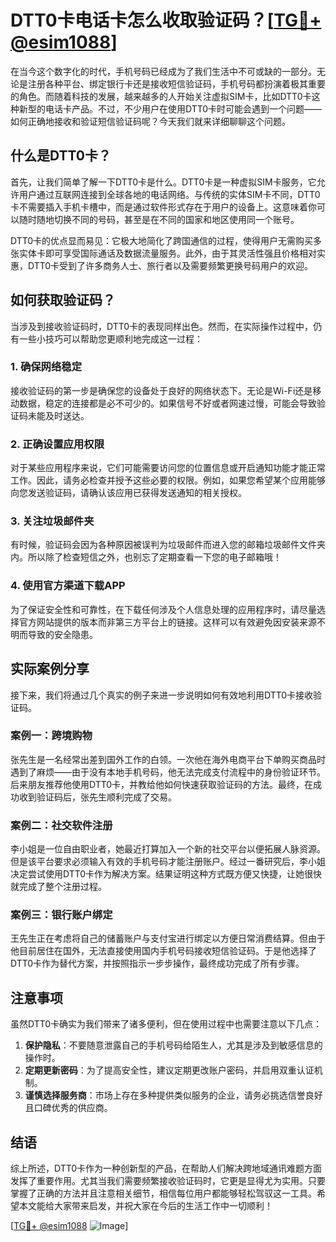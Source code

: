 # DTT0卡电话卡怎么收取验证码？[[TG💪+ @esim1088](https://t.me/s/esim1088)]

在当今这个数字化的时代，手机号码已经成为了我们生活中不可或缺的一部分。无论是注册各种平台、绑定银行卡还是接收短信验证码，手机号码都扮演着极其重要的角色。而随着科技的发展，越来越多的人开始关注虚拟SIM卡，比如DTT0卡这种新型的电话卡产品。不过，不少用户在使用DTT0卡时可能会遇到一个问题——如何正确地接收和验证短信验证码呢？今天我们就来详细聊聊这个问题。

## 什么是DTT0卡？

首先，让我们简单了解一下DTT0卡是什么。DTT0卡是一种虚拟SIM卡服务，它允许用户通过互联网连接到全球各地的电话网络。与传统的实体SIM卡不同，DTT0卡不需要插入手机卡槽中，而是通过软件形式存在于用户的设备上。这意味着你可以随时随地切换不同的号码，甚至是在不同的国家和地区使用同一个账号。

DTT0卡的优点显而易见：它极大地简化了跨国通信的过程，使得用户无需购买多张实体卡即可享受国际通话及数据流量服务。此外，由于其灵活性强且价格相对实惠，DTT0卡受到了许多商务人士、旅行者以及需要频繁更换号码用户的欢迎。

## 如何获取验证码？

当涉及到接收验证码时，DTT0卡的表现同样出色。然而，在实际操作过程中，仍有一些小技巧可以帮助您更顺利地完成这一过程：

### 1. 确保网络稳定
接收验证码的第一步是确保您的设备处于良好的网络状态下。无论是Wi-Fi还是移动数据，稳定的连接都是必不可少的。如果信号不好或者网速过慢，可能会导致验证码未能及时送达。

### 2. 正确设置应用权限
对于某些应用程序来说，它们可能需要访问您的位置信息或开启通知功能才能正常工作。因此，请务必检查并授予这些必要的权限。例如，如果您希望某个应用能够向您发送验证码，请确认该应用已获得发送通知的相关授权。

### 3. 关注垃圾邮件夹
有时候，验证码会因为各种原因被误判为垃圾邮件而进入您的邮箱垃圾邮件文件夹内。所以除了检查短信之外，也别忘了定期查看一下您的电子邮箱哦！

### 4. 使用官方渠道下载APP
为了保证安全性和可靠性，在下载任何涉及个人信息处理的应用程序时，请尽量选择官方网站提供的版本而非第三方平台上的链接。这样可以有效避免因安装来源不明而导致的安全隐患。

## 实际案例分享

接下来，我们将通过几个真实的例子来进一步说明如何有效地利用DTT0卡接收验证码。

### 案例一：跨境购物
张先生是一名经常出差到国外工作的白领。一次他在海外电商平台下单购买商品时遇到了麻烦——由于没有本地手机号码，他无法完成支付流程中的身份验证环节。后来朋友推荐他使用DTT0卡，并教给他如何快速获取验证码的方法。最终，在成功收到验证码后，张先生顺利完成了交易。

### 案例二：社交软件注册
李小姐是一位自由职业者，她最近打算加入一个新的社交平台以便拓展人脉资源。但是该平台要求必须输入有效的手机号码才能注册账户。经过一番研究后，李小姐决定尝试使用DTT0卡作为解决方案。结果证明这种方式既方便又快捷，让她很快就完成了整个注册过程。

### 案例三：银行账户绑定
王先生正在考虑将自己的储蓄账户与支付宝进行绑定以方便日常消费结算。但由于他目前居住在国外，无法直接使用国内手机号码接收短信验证码。于是他选择了DTT0卡作为替代方案，并按照指示一步步操作，最终成功完成了所有步骤。

## 注意事项

虽然DTT0卡确实为我们带来了诸多便利，但在使用过程中也需要注意以下几点：

1. **保护隐私**：不要随意泄露自己的手机号码给陌生人，尤其是涉及到敏感信息的操作时。
2. **定期更新密码**：为了提高安全性，建议定期更改账户密码，并启用双重认证机制。
3. **谨慎选择服务商**：市场上存在多种提供类似服务的企业，请务必挑选信誉良好且口碑优秀的供应商。

## 结语

综上所述，DTT0卡作为一种创新型的产品，在帮助人们解决跨地域通讯难题方面发挥了重要作用。尤其当我们需要频繁接收验证码时，它更是显得尤为实用。只要掌握了正确的方法并且注意相关细节，相信每位用户都能够轻松驾驭这一工具。希望本文能给大家带来启发，并祝大家在今后的生活工作中一切顺利！

[[TG💪+ @esim1088](https://t.me/s/esim1088) ![Image](https://i.postimg.cc/4NQfJmqS/Snipaste-2025-05-13-00-14-12.png)]